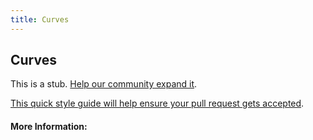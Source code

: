 ```yaml
---
title: Curves
---
```


## Curves

This is a stub. [Help our community expand it](https://github.com/freecodecamp/guides/tree/master/src/pages/articles/math/vectors/curves/index.md).

[This quick style guide will help ensure your pull request gets accepted](https://github.com/freeCodeCamp/guides/blob/master/README.md).

<!-- The article goes here, in GitHub-flavored Markdown. Feel free to add YouTube videos, images, and CodePen/JSBin embeds  -->

#### More Information:
<!-- Please add any articles you think might be helpful to read before writing the article -->



